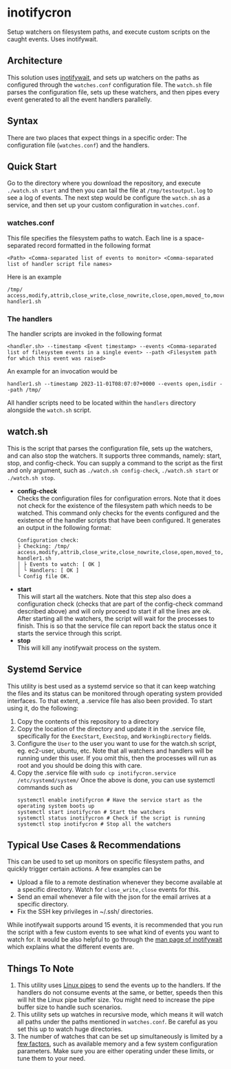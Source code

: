 # inotifycron
Setup watchers on filesystem paths, and execute custom scripts on the caught events. Uses inotifywait.


## Architecture
This solution uses [inotifywait](https://man7.org/linux/man-pages/man1/inotifywait.1.html), and sets up watchers on the paths as configured through the `watches.conf` configuration file. The `watch.sh` file parses the configuration file, sets up these watchers, and then pipes every event generated to all the event handlers parallelly.


## Syntax
There are two places that expect things in a specific order: The configuration file (`watches.conf`) and the handlers.


## Quick Start
Go to the directory where you download the repository, and execute `./watch.sh start` and then you can tail the file at `/tmp/testoutput.log` to see a log of events. The next step would be configure the `watch.sh` as a service, and then set up your custom configuration in `watches.conf`.

### watches.conf
This file specifies the filesystem paths to watch. Each line is a space-separated record formatted in the following format

    <Path> <Comma-separated list of events to monitor> <Comma-separated list of handler script file names>

Here is an example

    /tmp/ access,modify,attrib,close_write,close_nowrite,close,open,moved_to,moved_from,move,move_self,create,delete,delete_self,unmount handler1.sh

### The handlers
The handler scripts are invoked in the following format

    <handler.sh> --timestamp <Event timestamp> --events <Comma-separated list of filesystem events in a single event> --path <Filesystem path for which this event was raised>

An example for an invocation would be

    handler1.sh --timestamp 2023-11-01T08:07:07+0000 --events open,isdir --path /tmp/

All handler scripts need to be located within the `handlers` directory alongside the `watch.sh` script.


## watch.sh
This is the script that parses the configuration file, sets up the watchers, and can also stop the watchers. It supports three commands, namely: start, stop, and config-check.
You can supply a command to the script as the first and only argument, such as `./watch.sh config-check`, `./watch.sh start` or `./watch.sh stop`.
- **config-check**  
Checks the configuration files for configuration errors. Note that it does not check for the existence of the filesystem path which needs to be watched. This command only checks for the events configured and the existence of the handler scripts that have been configured. It generates an output in the following format:
    ```
    Configuration check:
    ├ Checking: /tmp/ access,modify,attrib,close_write,close_nowrite,close,open,moved_to,moved_from,move,move_self,create,delete,delete_self,unmount handler1.sh
    │ ├ Events to watch: [ OK ]
    │ └ Handlers: [ OK ]
    └ Config file OK.
    ```
- **start**  
This will start all the watchers. Note that this step also does a configuration check (checks that are part of the config-check command described above) and will only proceed to start if all the lines are ok. After starting all the watchers, the script will wait for the processes to finish. This is so that the service file can report back the status once it starts the service through this script.
- **stop**  
This will kill any inotifywait process on the system.


## Systemd Service
This utility is best used as a systemd service so that it can keep watching the files and its status can be monitored through operating system provided interfaces. To that extent, a .service file has also been provided. To start using it, do the following:
1. Copy the contents of this repository to a directory
2. Copy the location of the directory and update it in the .service file, specifically for the `ExecStart`, `ExecStop`, and `WorkingDirectory` fields.
3. Configure the `User` to the user you want to use for the watch.sh script, eg. ec2-user, ubuntu, etc. Note that all watchers and handlers will be running under this user. If you omit this, then the processes will run as root and you should be doing this with care.
4. Copy the .service file with `sudo cp inotifycron.service /etc/systemd/system/`
Once the above is done, you can use systemctl commands such as
    ```
    systemctl enable inotifycron # Have the service start as the operating system boots up
    systemctl start inotifycron # Start the watchers
    systemctl status inotifycron # Check if the script is running
    systemctl stop inotifycron # Stop all the watchers
    ```


## Typical Use Cases & Recommendations
This can be used to set up monitors on specific filesystem paths, and quickly trigger certain actions. A few examples can be
- Upload a file to a remote destination whenever they become available at a specific directory. Watch for `close_write,close` events for this.
- Send an email whenever a file with the json for the email arrives at a specific directory.
- Fix the SSH key privileges in ~/.ssh/ directories.

While inotifywait supports around 15 events, it is recommended that you run the script with a few custom events to see what kind of events you want to watch for. It would be also helpful to go through the [man page of inotifywait](https://man7.org/linux/man-pages/man1/inotifywait.1.html) which explains what the different events are.


## Things To Note
1. This utility uses [Linux pipes](https://man7.org/linux/man-pages/man7/pipe.7.html) to send the events up to the handlers. If the handlers do not consume events at the same, or better, speeds then this will hit the Linux pipe buffer size. You might need to increase the pipe buffer size to handle such scenarios.
2. This utility sets up watches in recursive mode, which means it will watch all paths under the paths mentioned in `watches.conf`. Be careful as you set this up to watch huge directories.
3. The number of watches that can be set up simultaneously is limited by a [few factors](https://www.baeldung.com/linux/inotify-upper-limit-reached), such as available memory and a few system configuration parameters. Make sure you are either operating under these limits, or tune them to your need.
